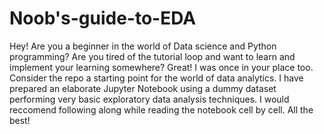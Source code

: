 # Noob's-guide-to-EDA
Hey! Are you a beginner in the world of Data science and Python programming? Are you tired of the tutorial loop and want to learn and implement your learning somewhere?
Great! I was once in your place too. Consider the repo a starting point for the world of data analytics. I have prepared an elaborate Jupyter Notebook using a dummy dataset performing very basic exploratory data analysis techniques. 
I would reccomend following along while reading the notebook cell by cell. 
All the best!
